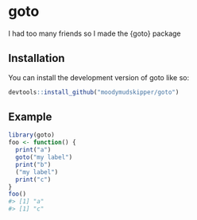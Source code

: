 
<!-- README.md is generated from README.Rmd. Please edit that file -->

# goto

I had too many friends so I made the {goto} package

## Installation

You can install the development version of goto like so:

``` r
devtools::install_github("moodymudskipper/goto")
```

## Example

``` r
library(goto)
foo <- function() {
  print("a")
  goto("my label")
  print("b")
  ("my label")
  print("c")
}
foo()
#> [1] "a"
#> [1] "c"
```
